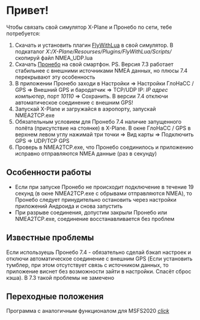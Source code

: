 # Привет!


Чтобы связать свой симулятор X-Plane и Пронебо по сети, тебе потребуется:
1. Скачать и установить плагин [FlyWithLua](https://forums.x-plane.org/index.php?/files/file/38445-flywithlua-ng-next-generation-edition-for-x-plane-11-win-lin-mac/) в свой симулятор. В подкаталог *X:/X-Plane/Resourses/Plugins/FlyWithLua/Scripts/* скопируй файл NMEA_UDP.lua
2. Скачать [Пронебо](https://vk.com/market-159833375?screen=group&w=product-159833375_4769933) на свой смартфон. PS. Версия 7.3 работает стабильнее с внешними источниками NMEA данных, но плюсы 7.4 перекрывают эту особенность 
3. В приложении Пронебо заходи в Настройки => Настройки ГлоНаСС / GPS => Внешний GPS и бародатчик => TCP/UDP IP: *IP адрес компьютер*, порт *10110* => Сохранить. В версии 7.4 отключи автоматическое соединение с внешним GPS!
4. Запускай X-Plane и загружайся в аэропорту, запускай NMEA2TCP.exe
5. Обязательным условием для Пронебо 7.4 наличие запущенного полёта (присутствие на стоянке) в X-Plane. В окне ГлоНаСС / GPS в верхнем левом углу нажимай три точки => Вид карты => Подключить GPS => UDP/TCP GPS
6. Проверь в NMEA2TCP.exe, что Пронебо соединилось и приложению исправно отправляются NMEA данные (раз в секунду)

## Особенности работы
- Если при запуске Пронебо не происходит подключение в течение 19 секунд (в окне NMEA2TCP.exe с обрывами отправляются NMEA), то Пронебо следует принудительно остановить через настройки приложений Андроида и снова запустить  
- При разрыве соединения, допустим закрыли Пронебо или NMEA2TCP.exe, соединение восстанавливается без проблем
 

## Известные проблемы
Если используешь Пронебо 7.4 - обязательно сделай бэкап настроек и отключи автоматическое соединение с внешним GPS (Если установить тумблер, при этом отсутствует связь с источником данных, то приложение виснет без возможности зайти в настройки. Спасёт сброс кэша). В 7.3 такой проблемы не замечено

## Переходные положения
Программа с аналогичным функционалом для MSFS2020 [*click*](https://github.com/mihai-dinculescu/msfs-2020-gps-link)
